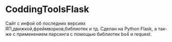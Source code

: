# CoddingToolsFlask

Сайт с инфой об последних версиях ЯП,движкой,фреймворков,библиотек и тд.
Сделан на Python Flask, а так-же с применением парсинга с помощью библиотек bs4 и request.
